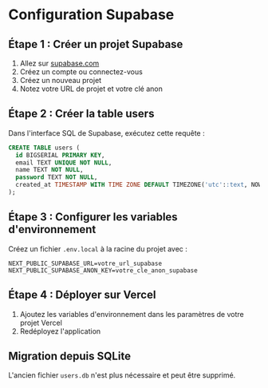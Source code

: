 # Configuration Supabase

## Étape 1 : Créer un projet Supabase

1. Allez sur [supabase.com](https://supabase.com)
2. Créez un compte ou connectez-vous
3. Créez un nouveau projet
4. Notez votre URL de projet et votre clé anon

## Étape 2 : Créer la table users

Dans l'interface SQL de Supabase, exécutez cette requête :

```sql
CREATE TABLE users (
  id BIGSERIAL PRIMARY KEY,
  email TEXT UNIQUE NOT NULL,
  name TEXT NOT NULL,
  password TEXT NOT NULL,
  created_at TIMESTAMP WITH TIME ZONE DEFAULT TIMEZONE('utc'::text, NOW()) NOT NULL
);
```

## Étape 3 : Configurer les variables d'environnement

Créez un fichier `.env.local` à la racine du projet avec :

```
NEXT_PUBLIC_SUPABASE_URL=votre_url_supabase
NEXT_PUBLIC_SUPABASE_ANON_KEY=votre_cle_anon_supabase
```

## Étape 4 : Déployer sur Vercel

1. Ajoutez les variables d'environnement dans les paramètres de votre projet Vercel
2. Redéployez l'application

## Migration depuis SQLite

L'ancien fichier `users.db` n'est plus nécessaire et peut être supprimé. 
